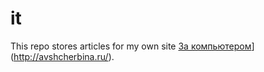 # it

 This repo stores articles for my own site [За компьютером](http://avshcherbina.ru)](http://avshcherbina.ru/).

